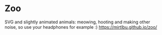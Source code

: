 # Zoo
SVG and slightly animated animals: meowing, hooting and making other noise, so use your headphones for example :)
https://mirtlbu.github.io/zoo/
